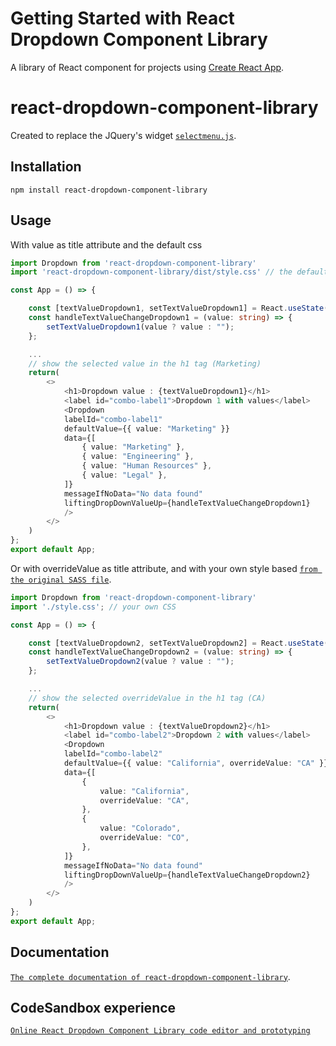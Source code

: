 # Getting Started with React Dropdown Component Library

A library of React component for projects using [Create React App](https://github.com/facebook/create-react-app).

# react-dropdown-component-library

Created to replace the JQuery's widget [`selectmenu.js`](https://github.com/jquery/jquery-ui/blob/main/ui/widgets/selectmenu.js).

## Installation

```
npm install react-dropdown-component-library
```

## Usage

With value as title attribute and the default css

```typescript
import Dropdown from 'react-dropdown-component-library'
import 'react-dropdown-component-library/dist/style.css' // the default CSS

const App = () => {

    const [textValueDropdown1, setTextValueDropdown1] = React.useState("");
    const handleTextValueChangeDropdown1 = (value: string) => {
        setTextValueDropdown1(value ? value : "");
    };

    ...
    // show the selected value in the h1 tag (Marketing)
    return(
        <>            
            <h1>Dropdown value : {textValueDropdown1}</h1>
            <label id="combo-label1">Dropdown 1 with values</label>
            <Dropdown
            labelId="combo-label1"
            defaultValue={{ value: "Marketing" }}
            data={[
                { value: "Marketing" },
                { value: "Engineering" },
                { value: "Human Resources" },
                { value: "Legal" },
            ]}
            messageIfNoData="No data found"
            liftingDropDownValueUp={handleTextValueChangeDropdown1}
            />
        </>
    )
};
export default App;
```

Or with overrideValue as title attribute, and with your own style based [`from the original SASS file`](https://github.com/Lob2018/Lobjois_Yann_14_code_plugin_jQuery_072022/tree/main/src/lib/style.scss).

```typescript
import Dropdown from 'react-dropdown-component-library'
import './style.css'; // your own CSS

const App = () => {

    const [textValueDropdown2, setTextValueDropdown2] = React.useState("");
    const handleTextValueChangeDropdown2 = (value: string) => {
        setTextValueDropdown2(value ? value : "");
    };

    ...
    // show the selected overrideValue in the h1 tag (CA)
    return(
        <>            
            <h1>Dropdown value : {textValueDropdown2}</h1>
            <label id="combo-label2">Dropdown 2 with values</label>
            <Dropdown
            labelId="combo-label2"
            defaultValue={{ value: "California", overrideValue: "CA" }}
            data={[
                {
                    value: "California",
                    overrideValue: "CA",
                },
                {
                    value: "Colorado",
                    overrideValue: "CO",
                },
            ]}
            messageIfNoData="No data found"
            liftingDropDownValueUp={handleTextValueChangeDropdown2}
            />
        </>
    )
};
export default App;
```

## Documentation

[`The complete documentation of react-dropdown-component-library`](https://lob2018.github.io/Lobjois_Yann_14_code_plugin_jQuery_072022/).

## CodeSandbox experience

[`Online React Dropdown Component Library code editor and prototyping`](https://codesandbox.io/s/dropdown-pybhpn?file=/src/examples/App.tsx)